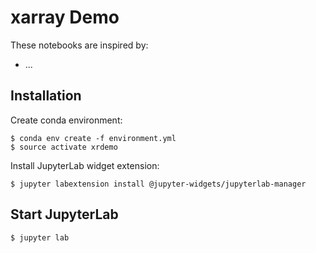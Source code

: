 # xarray Demo

These notebooks are inspired by:
* ...


## Installation

Create conda environment:

    $ conda env create -f environment.yml
    $ source activate xrdemo

Install JupyterLab widget extension:

    $ jupyter labextension install @jupyter-widgets/jupyterlab-manager


## Start JupyterLab

    $ jupyter lab
